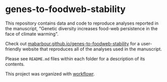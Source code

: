 # genes-to-foodweb-stability

This repository contains data and code to reproduce analyses reported in the manuscript, "Genetic diversity increases food-web persistence in the face of climate warming".

Check out [mabarbour.github.io/genes-to-foodweb-stability](mabarbour.github.io/genes-to-foodweb-stability) for a user-friendly website that reproduces all of the analyses used in the manuscript.

Please see `README.md` files within each folder for a description of its contents.

This project was organized with [workflowr](https://github.com/jdblischak/workflowr).
